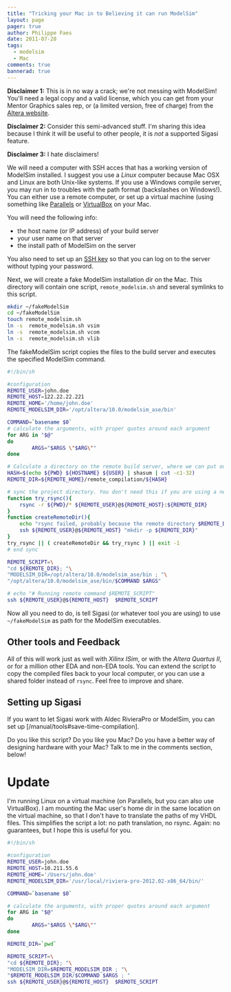```yaml
---
title: "Tricking your Mac in to Believing it can run ModelSim"
layout: page 
pager: true
author: Philippe Faes
date: 2011-07-28
tags: 
  - modelsim
  - Mac
comments: true
bannerad: true
---
```



**Disclaimer 1:** This is in no way a crack; we're not messing with ModelSim! You'll need a legal copy and a valid license, which you can get from your Mentor Graphics sales rep, or (a limited version, free of charge) from the [Altera website](http://www.altera.com/products/software/quartus-ii/web-edition/qts-we-index.html).

**Disclaimer 2:** Consider this semi-advanced stuff. I'm sharing this idea because I think it will be useful to other people, it is *not* a supported Sigasi feature.

**Disclaimer 3:** I hate disclaimers!

We will need a computer with SSH acces that has a working version of ModelSim installed. I suggest you use a *Linux* computer because Mac OSX and Linux are both Unix-like systems. If you use a Windows compile server, you may run in to troubles with the path format (backslashes on Windows!). You can either use a remote computer, or set up a virtual machine (using something like [Parallels](http://www.parallels.com/products/desktop/) or [VirtualBox](http://www.virtualbox.org/) on your Mac.

You will need the following info:

* the host name (or IP address) of your build server
* your user name on that server
* the install path of ModelSim on the server

You also need to set up an [SSH key](http://www.eng.cam.ac.uk/help/jpmg/ssh/authorized_keys_howto.html) so that you can log on to the server without typing your password.

Next, we will create a fake ModelSim installation dir on the Mac. This directory will contain one script, `remote_modelsim.sh` and several symlinks to this script.

```bash
mkdir ~/fakeModelSim
cd ~/fakeModelSim
touch remote_modelsim.sh
ln -s  remote_modelsim.sh vsim
ln -s  remote_modelsim.sh vcom
ln -s  remote_modelsim.sh vlib
```

The fakeModelSim script copies the files to the build server and executes the specified ModelSim command. 

```bash 
#!/bin/sh

#configuration
REMOTE_USER=john.doe
REMOTE_HOST=122.22.22.221
REMOTE_HOME='/home/john.doe'
REMOTE_MODELSIM_DIR='/opt/altera/10.0/modelsim_ase/bin'

COMMAND=`basename $0`
# calculate the arguments, with proper quotes around each argument
for ARG in "$@"
do
        ARGS="$ARGS \"$ARG\""
done

# Calculate a directory on the remote build server, where we can put our data
HASH=$(echo ${PWD} ${HOSTNAME} ${USER} | shasum | cut -c1-32)
REMOTE_DIR=${REMOTE_HOME}/remote_compilation/${HASH}

# sync the project directory. You don't need this if you are using a network shared folder.
function try_rsync(){
	rsync -r ${PWD}/* ${REMOTE_USER}@${REMOTE_HOST}:${REMOTE_DIR}
}
function createRemoteDir(){
    echo "rsync failed, probably because the remote directory $REMOTE_DIR did not exits. Retrying." >&2
	ssh ${REMOTE_USER}@${REMOTE_HOST} "mkdir -p ${REMOTE_DIR}"
}
try_rsync || ( createRemoteDir && try_rsync ) || exit -1
# end sync

REMOTE_SCRIPT=\
"cd ${REMOTE_DIR}; "\
"MODELSIM_DIR=/opt/altera/10.0/modelsim_ase/bin ; "\
"/opt/altera/10.0/modelsim_ase/bin/$COMMAND $ARGS"

# echo "# Running remote command $REMOTE_SCRIPT"
ssh ${REMOTE_USER}@${REMOTE_HOST}  $REMOTE_SCRIPT
```

Now all you need to do, is tell Sigasi (or whatever tool you are using) to use `~/fakeModelSim` as path for the ModelSim executables.

## Other tools and Feedback

All of this will work just as well with *Xilinx ISim*, or with the *Altera Quartus II*, or for a million other EDA and non-EDA tools. You can extend the script to copy the compiled files back to your local computer, or you can use a shared folder instead of `rsync`. Feel free to improve and share.

## Setting up Sigasi

If you want to let Sigasi work with Aldec RivieraPro or ModelSim, you can set up [/manual/tools#save-time-compilation].

Do you like this script? Do you like you Mac? Do you have a better way of designing hardware with your Mac? Talk to me in the comments section, below!

# Update

I'm running Linux on a virtual machine (on Parallels, but you can also use VirtualBox). I am mounting the Mac user's home dir in the same location on the virtual machine, so that I don't have to translate the paths of my VHDL files. This simplifies the script a lot: no path translation, no rsync. Again: no guarantees, but I hope this is useful for you.

```bash
#!/bin/sh

#configuration
REMOTE_USER=john.doe
REMOTE_HOST=10.211.55.6 
REMOTE_HOME='/Users/john.doe'
REMOTE_MODELSIM_DIR='/usr/local/riviera-pro-2012.02-x86_64/bin/'

COMMAND=`basename $0`

# calculate the arguments, with proper quotes around each argument
for ARG in "$@"
do
        ARGS="$ARGS \"$ARG\""
done

REMOTE_DIR=`pwd`

REMOTE_SCRIPT=\
"cd ${REMOTE_DIR}; "\
"MODELSIM_DIR=$REMOTE_MODELSIM_DIR ; "\
"$REMOTE_MODELSIM_DIR/$COMMAND $ARGS ; "
ssh ${REMOTE_USER}@${REMOTE_HOST}  $REMOTE_SCRIPT
```
